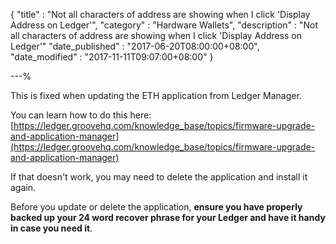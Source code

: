 {
"title"       : "Not all characters of address are showing when I click 'Display Address on Ledger'",
"category"    : "Hardware Wallets",
"description" : "Not all characters of address are showing when I click 'Display Address on Ledger'"
"date_published" : "2017-06-20T08:00:00+08:00",
"date_modified"  : "2017-11-11T09:07:00+08:00"
}

---%


This is fixed when updating the ETH application from Ledger Manager.

You can learn how to do this here: [https://ledger.groovehq.com/knowledge_base/topics/firmware-upgrade-and-application-manager](https://ledger.groovehq.com/knowledge_base/topics/firmware-upgrade-and-application-manager)

If that doesn't work, you may need to delete the application and install it again.

Before you update or delete the application, **ensure you have properly backed up your 24 word recover phrase for your Ledger and have it handy in case you need it**.
